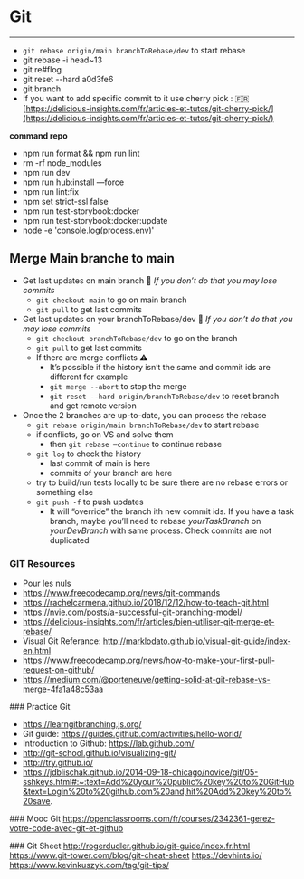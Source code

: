 # Git

---

- `git rebase origin/main branchToRebase/dev` to start rebase
- git rebase -i head~13
- git re#flog
- git reset --hard a0d3fe6
- git branch <release-branch-name> <commit-hash>
- If you want to add specific commit to it use cherry pick : :fr: [https://delicious-insights.com/fr/articles-et-tutos/git-cherry-pick/](https://delicious-insights.com/fr/articles-et-tutos/git-cherry-pick/)

**command repo**

- npm run format && npm run lint
- rm -rf node_modules
- npm run dev
- npm run hub:install —force
- npm run lint:fix
- npm set strict-ssl false
- npm run test-storybook:docker
- npm run test-storybook:docker:update
- node -e 'console.log(process.env)'

## Merge Main branche to main

- Get last updates on main branch 🚨 _If you don’t do that you may lose commits_
  - `git checkout main` to go on main branch
  - `git pull` to get last commits
- Get last updates on your branchToRebase/dev 🚨 _If you don’t do that you may lose commits_
  - `git checkout branchToRebase/dev` to go on the branch
  - `git pull` to get last commits
  - If there are merge conflicts ⚠️
    - It’s possible if the history isn’t the same and commit ids are different for example
    - `git merge --abort` to stop the merge
    - `git reset --hard origin/branchToRebase/dev` to reset branch and get remote version
- Once the 2 branches are up-to-date, you can process the rebase
  - `git rebase origin/main branchToRebase/dev` to start rebase
  - if conflicts, go on VS and solve them
    - then `git rebase —continue` to continue rebase
  - `git log` to check the history
    - last commit of main is here
    - commits of your branch are here
  - try to build/run tests locally to be sure there are no rebase errors or something else
  - `git push -f` to push updates
    - It will “override” the branch ith new commit ids. If you have a task branch, maybe you’ll need to rebase _yourTaskBranch_ on _yourDevBranch_ with same process. Check commits are not duplicated

### GIT Resources

- Pour les nuls
- https://www.freecodecamp.org/news/git-commands
- https://rachelcarmena.github.io/2018/12/12/how-to-teach-git.html
- https://nvie.com/posts/a-successful-git-branching-model/
- https://delicious-insights.com/fr/articles/bien-utiliser-git-merge-et-rebase/
- Visual Git Referance: http://marklodato.github.io/visual-git-guide/index-en.html
- https://www.freecodecamp.org/news/how-to-make-your-first-pull-request-on-github/
- https://medium.com/@porteneuve/getting-solid-at-git-rebase-vs-merge-4fa1a48c53aa

### Practice Git

- https://learngitbranching.js.org/
- Git guide: https://guides.github.com/activities/hello-world/
- Introduction to Github: https://lab.github.com/
- http://git-school.github.io/visualizing-git/
- http://try.github.io/
- https://jdblischak.github.io/2014-09-18-chicago/novice/git/05-sshkeys.html#:~:text=Add%20your%20public%20key%20to%20GitHub&text=Login%20to%20github.com%20and,hit%20Add%20key%20to%20save.

### Mooc Git
https://openclassrooms.com/fr/courses/2342361-gerez-votre-code-avec-git-et-github

### Git Sheet
http://rogerdudler.github.io/git-guide/index.fr.html
https://www.git-tower.com/blog/git-cheat-sheet
https://devhints.io/
https://www.kevinkuszyk.com/tag/git-tips/

